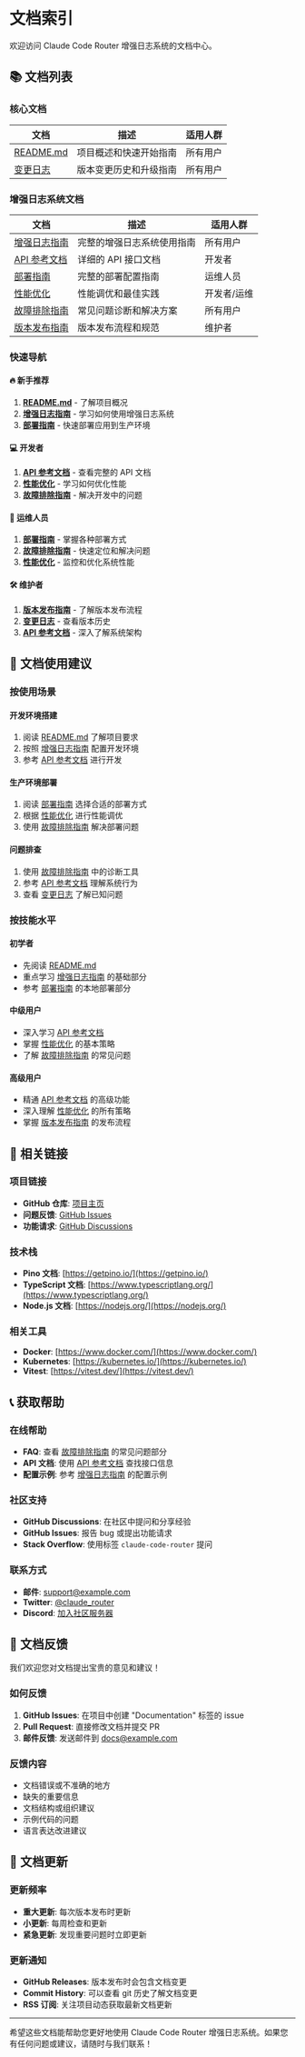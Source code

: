 # 文档索引

欢迎访问 Claude Code Router 增强日志系统的文档中心。

## 📚 文档列表

### 核心文档

| 文档 | 描述 | 适用人群 |
|------|------|----------|
| [README.md](../README.md) | 项目概述和快速开始指南 | 所有用户 |
| [变更日志](../CHANGELOG.md) | 版本变更历史和升级指南 | 所有用户 |

### 增强日志系统文档

| 文档 | 描述 | 适用人群 |
|------|------|----------|
| [增强日志指南](enhanced-logging-guide.md) | 完整的增强日志系统使用指南 | 所有用户 |
| [API 参考文档](api-reference.md) | 详细的 API 接口文档 | 开发者 |
| [部署指南](deployment.md) | 完整的部署配置指南 | 运维人员 |
| [性能优化](performance-optimization.md) | 性能调优和最佳实践 | 开发者/运维 |
| [故障排除指南](troubleshooting.md) | 常见问题诊断和解决方案 | 所有用户 |
| [版本发布指南](release-guide.md) | 版本发布流程和规范 | 维护者 |

### 快速导航

#### 🔥 新手推荐
1. **[README.md](../README.md)** - 了解项目概况
2. **[增强日志指南](enhanced-logging-guide.md)** - 学习如何使用增强日志系统
3. **[部署指南](deployment.md)** - 快速部署应用到生产环境

#### 💻 开发者
1. **[API 参考文档](api-reference.md)** - 查看完整的 API 文档
2. **[性能优化](performance-optimization.md)** - 学习如何优化性能
3. **[故障排除指南](troubleshooting.md)** - 解决开发中的问题

#### 🚀 运维人员
1. **[部署指南](deployment.md)** - 掌握各种部署方式
2. **[故障排除指南](troubleshooting.md)** - 快速定位和解决问题
3. **[性能优化](performance-optimization.md)** - 监控和优化系统性能

#### 🛠️ 维护者
1. **[版本发布指南](release-guide.md)** - 了解版本发布流程
2. **[变更日志](../CHANGELOG.md)** - 查看版本历史
3. **[API 参考文档](api-reference.md)** - 深入了解系统架构

## 🎯 文档使用建议

### 按使用场景

#### 开发环境搭建
1. 阅读 [README.md](../README.md) 了解项目要求
2. 按照 [增强日志指南](enhanced-logging-guide.md) 配置开发环境
3. 参考 [API 参考文档](api-reference.md) 进行开发

#### 生产环境部署
1. 阅读 [部署指南](deployment.md) 选择合适的部署方式
2. 根据 [性能优化](performance-optimization.md) 进行性能调优
3. 使用 [故障排除指南](troubleshooting.md) 解决部署问题

#### 问题排查
1. 使用 [故障排除指南](troubleshooting.md) 中的诊断工具
2. 参考 [API 参考文档](api-reference.md) 理解系统行为
3. 查看 [变更日志](../CHANGELOG.md) 了解已知问题

### 按技能水平

#### 初学者
- 先阅读 [README.md](../README.md)
- 重点学习 [增强日志指南](enhanced-logging-guide.md) 的基础部分
- 参考 [部署指南](deployment.md) 的本地部署部分

#### 中级用户
- 深入学习 [API 参考文档](api-reference.md)
- 掌握 [性能优化](performance-optimization.md) 的基本策略
- 了解 [故障排除指南](troubleshooting.md) 的常见问题

#### 高级用户
- 精通 [API 参考文档](api-reference.md) 的高级功能
- 深入理解 [性能优化](performance-optimization.md) 的所有策略
- 掌握 [版本发布指南](release-guide.md) 的发布流程

## 🔗 相关链接

### 项目链接
- **GitHub 仓库**: [项目主页](https://github.com/your-org/claude-code-router)
- **问题反馈**: [GitHub Issues](https://github.com/your-org/claude-code-router/issues)
- **功能请求**: [GitHub Discussions](https://github.com/your-org/claude-code-router/discussions)

### 技术栈
- **Pino 文档**: [https://getpino.io/](https://getpino.io/)
- **TypeScript 文档**: [https://www.typescriptlang.org/](https://www.typescriptlang.org/)
- **Node.js 文档**: [https://nodejs.org/](https://nodejs.org/)

### 相关工具
- **Docker**: [https://www.docker.com/](https://www.docker.com/)
- **Kubernetes**: [https://kubernetes.io/](https://kubernetes.io/)
- **Vitest**: [https://vitest.dev/](https://vitest.dev/)

## 📞 获取帮助

### 在线帮助
- **FAQ**: 查看 [故障排除指南](troubleshooting.md) 的常见问题部分
- **API 文档**: 使用 [API 参考文档](api-reference.md) 查找接口信息
- **配置示例**: 参考 [增强日志指南](enhanced-logging-guide.md) 的配置示例

### 社区支持
- **GitHub Discussions**: 在社区中提问和分享经验
- **GitHub Issues**: 报告 bug 或提出功能请求
- **Stack Overflow**: 使用标签 `claude-code-router` 提问

### 联系方式
- **邮件**: [support@example.com](mailto:support@example.com)
- **Twitter**: [@claude_router](https://twitter.com/claude_router)
- **Discord**: [加入社区服务器](https://discord.gg/claude-router)

## 📝 文档反馈

我们欢迎您对文档提出宝贵的意见和建议！

### 如何反馈
1. **GitHub Issues**: 在项目中创建 "Documentation" 标签的 issue
2. **Pull Request**: 直接修改文档并提交 PR
3. **邮件反馈**: 发送邮件到 [docs@example.com](mailto:docs@example.com)

### 反馈内容
- 文档错误或不准确的地方
- 缺失的重要信息
- 文档结构或组织建议
- 示例代码的问题
- 语言表达改进建议

## 🔄 文档更新

### 更新频率
- **重大更新**: 每次版本发布时更新
- **小更新**: 每周检查和更新
- **紧急更新**: 发现重要问题时立即更新

### 更新通知
- **GitHub Releases**: 版本发布时会包含文档变更
- **Commit History**: 可以查看 git 历史了解文档变更
- **RSS 订阅**: 关注项目动态获取最新文档更新

---

希望这些文档能帮助您更好地使用 Claude Code Router 增强日志系统。如果您有任何问题或建议，请随时与我们联系！